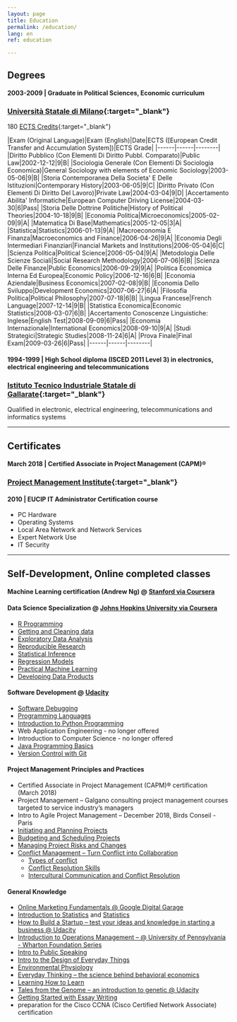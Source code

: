 ```yaml
---
layout: page
title: Education
permalink: /education/
lang: en
ref: education

---
```


## Degrees

#### 2003-2009  |  Graduate in Political Sciences, Economic curriculum
### [Università Statale di Milano](https://www.unimi.it/it/corsi/corsi-di-laurea/scienze-politiche-spo){:target="_blank"}

180 [ECTS Credits](https://en.wikipedia.org/wiki/European_Credit_Transfer_and_Accumulation_System){:target="_blank"}

|Exam (Original Language)|Exam (English)|Date|ECTS ([European Credit Transfer and Accumulation System])|ECTS Grade|
|------|------|--------|
|Diritto Pubblico (Con Elementi Di Diritto Pubbl. Comparato)|Public Law|2002-12-12|9|B|
|Sociologia Generale (Con Elementi Di Sociologia Economica)|General Sociology with elements of Economic Sociology|2003-05-06|9|B|
|Storia Contemporanea Della Societa' E Delle Istituzioni|Contemporary History|2003-06-05|9|C|
|Diritto Privato (Con Elementi Di Diritto Del Lavoro)|Private Law|2004-03-04|9|D|
|Accertamento Abilita' Informatiche|European Computer Driving License|2004-03-30|6|Pass|
|Storia Delle Dottrine Politiche|History of Political Theories|2004-10-18|9|B|
|Economia Politica|Microeconomics|2005-02-09|9|A|
|Matematica Di Base|Mathematics|2005-12-05|3|A|
|Statistica|Statistics|2006-01-13|9|A|
|Macroeconomia E Finanza|Macroeconomics and Finance|2006-04-26|9|A|
|Economia Degli Intermediari Finanziari|Financial Markets and Institutions|2006-05-04|6|C|
|Scienza Politica|Political Science|2006-05-04|9|A|
|Metodologia Delle Scienze Sociali|Social Research Methodology|2006-07-06|6|B|
|Scienza Delle Finanze|Public Economics|2006-09-29|9|A|
|Politica Economica Interna Ed Europea|Economic Policy|2006-12-16|6|B|
|Economia Aziendale|Business Economics|2007-02-08|9|B|
|Economia Dello Sviluppo|Development Economics|2007-06-27|6|A|
|Filosofia Politica|Political Philosophy|2007-07-18|6|B|
|Lingua Francese|French Language|2007-12-14|9|B|
|Statistica Economica|Economic Statistics|2008-03-07|6|B|
|Accertamento Conoscenze Linguistiche: Inglese|English Test|2008-09-09|6|Pass|
|Economia Internazionale|International Economics|2008-09-10|9|A|
|Studi Strategici|Strategic Studies|2008-11-24|6|A|
|Prova Finale|Final Exam|2009-03-26|6|Pass|
|------|------|--------|



#### 1994-1999  |  High School diploma (ISCED 2011 Level 3) in electronics, electrical engineering and telecommunications
### [Istituto Tecnico Industriale Statale di Gallarate](http://www.iisponti.edu.it/){:target="_blank"}

Qualified in electronic, electrical engineering, telecommunications and informatics systems 

--------------------------------------

## Certificates


#### March 2018  |  Certified Associate in Project Management (CAPM)®
### [Project Management Institute](https://certification.pmi.org/registry.aspx){:target="_blank"}



#### 2010  |  EUCIP IT Administrator Certification course

* PC Hardware
* Operating Systems
* Local Area Network and Network Services
* Expert Network Use
* IT Security

--------------------------------------

## Self-Development, Online completed classes

#### Machine Learning certification (Andrew Ng) @ [Stanford via Coursera](https://www.coursera.org/learn/machine-learning)

#### Data Science Specialization @ [Johns Hopkins University via Coursera](https://www.coursera.org/specializations/jhu-data-science)

* [R Programming](https://www.coursera.org/learn/r-programming)
* [Getting and Cleaning data](https://www.coursera.org/learn/data-cleaning)
* [Exploratory Data Analysis](https://www.coursera.org/learn/exploratory-data-analysis)
* [Reproducible Research](https://www.coursera.org/learn/reproducible-research)
* [Statistical Inference](https://www.coursera.org/learn/statistical-inference)
* [Regression Models](https://www.coursera.org/learn/regression-models)
* [Practical Machine Learning](https://www.coursera.org/learn/practical-machine-learning)
* [Developing Data Products](https://www.coursera.org/learn/data-products)

#### Software Development @ [Udacity](https://www.udacity.com/)

* [Software Debugging](https://www.udacity.com/course/software-debugging--cs259)
* [Programming Languages](https://www.udacity.com/course/programming-languages--cs262)
* [Introduction to Python Programming](https://www.udacity.com/course/introduction-to-python--ud1110)
* Web Application Engineering - no longer offered
* Introduction to Computer Science - no longer offered
* [Java Programming Basics](https://www.udacity.com/course/java-programming-basics--ud282)
* [Version Control with Git](https://www.udacity.com/course/version-control-with-git--ud123)

#### Project Management Principles and Practices
* Certified Associate in Project Management (CAPM)® certification (March 2018)
* Project Management – Galgano consulting project management courses targeted to service industry’s managers
* Intro to Agile Project Management – December 2018, Birds Conseil - Paris
* [Initiating and Planning Projects](https://www.coursera.org/learn/project-planning)
* [Budgeting and Scheduling Projects](https://www.coursera.org/learn/schedule-projects/)
* [Managing Project Risks and Changes](https://www.coursera.org/learn/project-risk-management)
* [Conflict Management – Turn Conflict into Collaboration](https://www.coursera.org/specializations/conflict-management)
    * [Types of conflict](https://www.coursera.org/learn/types-of-conflict/)
    * [Conflict Resolution Skills](https://www.coursera.org/learn/conflict-resolution-skills/)
    * [Intercultural Communication and Conflict Resolution](https://www.coursera.org/learn/intercultural-communication)

#### General Knowledge

* [Online Marketing Fundamentals @ Google Digital Garage](https://learndigital.withgoogle.com/digitalgarage/course/digital-marketing)
* [Introduction to Statistics](https://www.udacity.com/course/intro-to-statistics--st101) and [Statistics](https://www.udacity.com/course/statistics--st095)
* [How to Build a Startup – test your ideas and knowledge in starting a business @ Udacity](https://www.udacity.com/course/how-to-build-a-startup--ep245)
* [Introduction to Operations Management – @ University of Pennsylvania - Wharton Foundation Series](https://www.coursera.org/learn/wharton-operations)
* [Intro to Public Speaking](https://www.coursera.org/learn/public-speaking)
* [Intro to the Design of Everyday Things](https://www.udacity.com/course/intro-to-the-design-of-everyday-things--design101)
* [Environmental Physiology](https://lagunita.stanford.edu/courses/HumanitiesSciences/EP-101/Spring2015/about)
* [Everyday Thinking – the science behind behavioral economics](http://think101.org/)
* [Learning How to Learn](https://www.coursera.org/learn/learning-how-to-learn/)
* [Tales from the Genome – an introduction to genetic @ Udacity](https://www.udacity.com/course/tales-from-the-genome--bio110)
* [Getting Started with Essay Writing](https://www.coursera.org/learn/getting-started-with-essay-writing/)
* preparation for the Cisco CCNA (Cisco Certified Network Associate) certification

